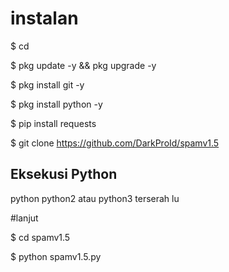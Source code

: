 # instalan

$ cd

$ pkg update -y && pkg upgrade -y

$ pkg install git -y

$ pkg install python -y

$ pip install requests

$ git clone https://github.com/DarkProId/spamv1.5

## Eksekusi Python
python python2 atau python3 terserah lu

#lanjut

$ cd spamv1.5

$ python spamv1.5.py
